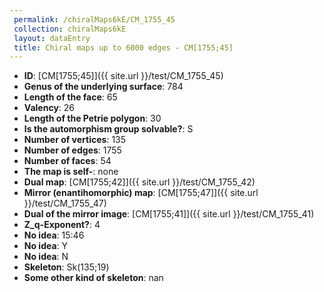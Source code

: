 ```yaml
--- 
 permalink: /chiralMaps6kE/CM_1755_45 
 collection: chiralMaps6kE
 layout: dataEntry
 title: Chiral maps up to 6000 edges - CM[1755;45]
---
```


- **ID**: [CM[1755;45]]({{ site.url }}/test/CM_1755_45)
- **Genus of the underlying surface**: 784
- **Length of the face**: 65
- **Valency**: 26
- **Length of the Petrie polygon**: 30
- **Is the automorphism group solvable?**: S
- **Number of vertices**: 135
- **Number of edges**: 1755
- **Number of faces**: 54
- **The map is self-**: none
- **Dual map**: [CM[1755;42]]({{ site.url }}/test/CM_1755_42)
- **Mirror (enantihomorphic) map**: [CM[1755;47]]({{ site.url }}/test/CM_1755_47)
- **Dual of the mirror image**: [CM[1755;41]]({{ site.url }}/test/CM_1755_41)
- **Z_q-Exponent?**: 4
- **No idea**:  15:46
- **No idea**: Y
- **No idea**: N
- **Skeleton**: Sk(135;19)
- **Some other kind of skeleton**: nan
